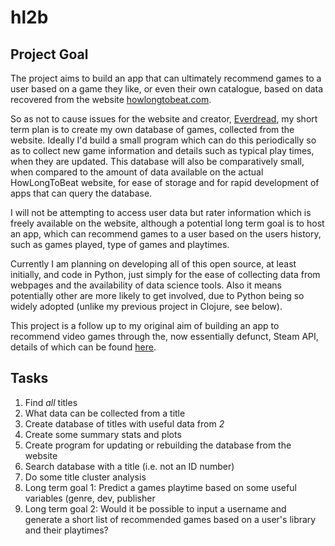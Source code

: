 # hl2b

##  Project Goal

The project aims to build an app that can ultimately recommend games to a user based on a game they like, or even their own catalogue, based on data recovered from the website [howlongtobeat.com](www.howlongtobeat.com).

So as not to cause issues for the website and creator, [Everdread](https://howlongtobeat.com/user.php?n=Everdred), my short term plan is to create my own database of games, collected from the website. Ideally I'd build a small program which can do this periodically so as to collect new game information and details such as typical play times, when they are updated. This database will also be comparatively small, when compared to the amount of data available on the actual HowLongToBeat website, for ease of storage and for rapid development of apps that can query the database.

I will not be attempting to access user data but rater information which is freely available on the website, although a potential long term goal is to host an app, which can recommend games to a user based on the users history, such as games played, type of games and playtimes.

Currently I am planning on developing all of this open source, at least initially, and code in Python, just simply for the ease of collecting data from webpages and the availability of data science tools. Also it means potentially other are more likely to get involved, due to Python being so widely adopted (unlike my previous project in Clojure, see below).

This project is a follow up to my original aim of building an app to recommend video games through the, now essentially defunct, Steam API, details of which can be found [here](https://github.com/seb231/steamie.window).

## Tasks
1. Find *all* titles
2. What data can be collected from a title
3. Create database of titles with useful data from _2_
4. Create some summary stats and plots
5. Create program for updating or rebuilding the database from the website
6. Search database with a title (i.e. not an ID number)
7. Do some title cluster analysis
8. Long term goal 1: Predict a games playtime based on some useful variables (genre, dev, publisher
9. Long term goal 2: Would it be possible to input a username and generate a short list of recommended games based on a user's library and their playtimes?
